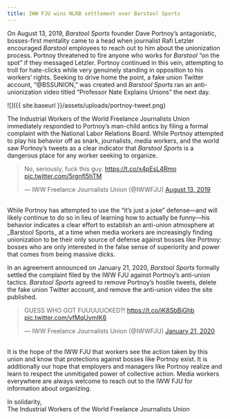 ```yaml
---
title: IWW FJU wins NLRB settlement over Barstool Sports
---
```

On August 13, 2019, _Barstool Sports_ founder Dave Portnoy’s antagonistic, bosses-first mentality came to a head when journalist Rafi Letzler encouraged _Barstool_ employees to reach out to him about the unionization process. Portnoy threatened to fire anyone who works for _Barstool_ “on the spot” if they messaged Letzler. Portnoy continued in this vein, attempting to troll for hate-clicks while very genuinely standing in opposition to his workers’ rights. Seeking to drive home the point, a fake union Twitter account, “@BSSUNION,” was created and _Barstool Sports_ ran an anti-unionization video titled “Professor Nate Explains Unions” the next day.

![]({{ site.baseurl }}/assets/uploads/portnoy-tweet.png)

The Industrial Workers of the World Freelance Journalists Union immediately responded to Portnoy’s man-child antics by filing a formal complaint with the National Labor Relations Board. While Portnoy attempted to play his behavior off as snark, journalists, media workers, and the world saw Portnoy’s tweets as a clear indicator that _Barstool Sports_ is a dangerous place for any worker seeking to organize.

<blockquote class="twitter-tweet"><p lang="en" dir="ltr">No, seriously, fuck this guy. <a href="https://t.co/x4pEsL4Rmo">https://t.co/x4pEsL4Rmo</a> <a href="https://t.co/5rgnfl5hTM">pic.twitter.com/5rgnfl5hTM</a></p>&mdash; IWW Freelance Journalists Union (@IWWFJU) <a href="https://twitter.com/IWWFJU/status/1161348761722990592?ref_src=twsrc%5Etfw">August 13, 2019</a></blockquote>
<script async src="https://platform.twitter.com/widgets.js" charset="utf-8"></script><br>
While Portnoy has attempted to use the “it’s just a joke” defense—and will likely continue to do so in lieu of learning how to actually be funny—his behavior indicates a clear effort to establish an anti-union atmosphere at _Barstool Sports_ at a time when media workers are increasingly finding unionization to be their only source of defense against bosses like Portnoy: bosses who are only interested in the false sense of superiority and power that comes from being massive dicks.

In an agreement announced on January 21, 2020, _Barstool Sports_ formally settled the complaint filed by the IWW FJU against Portnoy’s anti-union tactics. _Barstool Sports_ agreed to remove Portnoy’s hostile tweets, delete the fake union Twitter account, and remove the anti-union video the site published.

<blockquote class="twitter-tweet"><p lang="en" dir="ltr">GUESS WHO GOT FUUUUUCKED?! <a href="https://t.co/jK8SbBiGhb">https://t.co/jK8SbBiGhb</a> <a href="https://t.co/yfMqUymIK6">pic.twitter.com/yfMqUymIK6</a></p>&mdash; IWW Freelance Journalists Union (@IWWFJU) <a href="https://twitter.com/IWWFJU/status/1219713656369418245?ref_src=twsrc%5Etfw">January 21, 2020</a></blockquote>
<script async src="https://platform.twitter.com/widgets.js" charset="utf-8"></script><br>
It is the hope of the IWW FJU that workers see the action taken by this union and know that protections against bosses like Portnoy exist. It is additionally our hope that employers and managers like Portnoy realize and learn to respect the unmitigated power of collective action. Media workers everywhere are always welcome to reach out to the IWW FJU for information about organizing.

In solidarity,  
The Industrial Workers of the World Freelance Journalists Union

